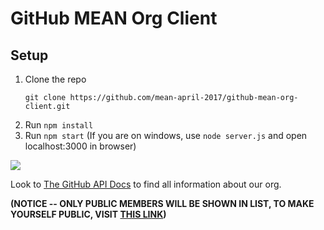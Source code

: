 # GitHub MEAN Org Client

## Setup

1. Clone the repo
    ```
    git clone https://github.com/mean-april-2017/github-mean-org-client.git
    ```
1. Run `npm install`
1. Run `npm start` (If you are on windows, use `node server.js` and open localhost:3000 in browser)

<img src="http://imgur.com/ppbppJf">

Look to [The GitHub API Docs](https://developer.github.com/v3/) to find all information about our org.

**(NOTICE -- ONLY PUBLIC MEMBERS WILL BE SHOWN IN LIST, TO MAKE YOURSELF PUBLIC, VISIT [THIS LINK](https://github.com/orgs/mean-april-2017/people))**
